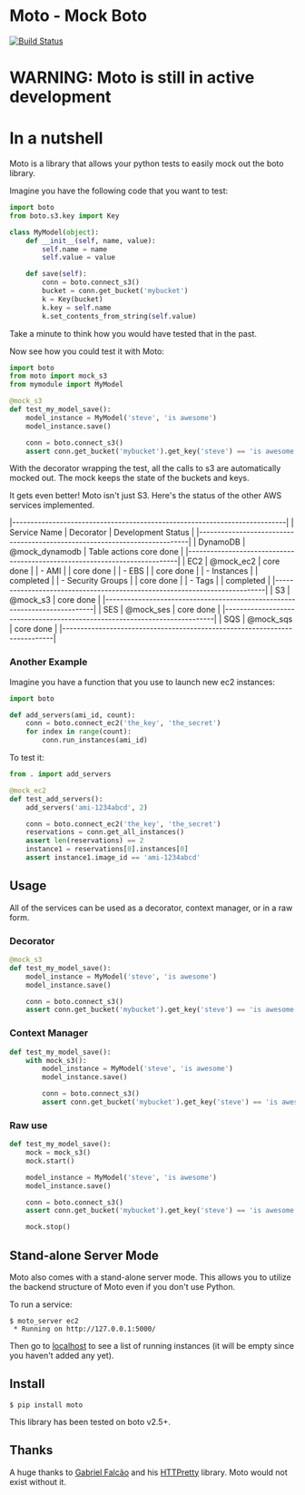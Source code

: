 # Moto - Mock Boto

[![Build Status](https://travis-ci.org/spulec/moto.png?branch=master)](https://travis-ci.org/spulec/moto)

# WARNING: Moto is still in active development

# In a nutshell

Moto is a library that allows your python tests to easily mock out the boto library.

Imagine you have the following code that you want to test:

```python
import boto
from boto.s3.key import Key

class MyModel(object):
    def __init__(self, name, value):
        self.name = name
        self.value = value

    def save(self):
        conn = boto.connect_s3()
        bucket = conn.get_bucket('mybucket')
        k = Key(bucket)
        k.key = self.name
        k.set_contents_from_string(self.value)
```

Take a minute to think how you would have tested that in the past.

Now see how you could test it with Moto:

```python
import boto
from moto import mock_s3
from mymodule import MyModel

@mock_s3
def test_my_model_save():
    model_instance = MyModel('steve', 'is awesome')
    model_instance.save()

    conn = boto.connect_s3()
    assert conn.get_bucket('mybucket').get_key('steve') == 'is awesome'
```

With the decorator wrapping the test, all the calls to s3 are automatically mocked out. The mock keeps the state of the buckets and keys.

It gets even better! Moto isn't just S3. Here's the status of the other AWS services implemented.

|---------------------------------------------------------------------------|
| Service Name          | Decorator      | Development Status               |
|---------------------------------------------------------------------------|
| DynamoDB              | @mock_dynamodb | Table actions core done          |
|---------------------------------------------------------------------------|
| EC2                   | @mock_ec2      | core done                        |
|     - AMI             |                | core done                        |
|     - EBS             |                | core done                        |
|     - Instances       |                | completed                        |
|     - Security Groups |                | core done                        |
|     - Tags            |                | completed                        |
|---------------------------------------------------------------------------|
| S3                    | @mock_s3       | core done                        |
|---------------------------------------------------------------------------|
| SES                   | @mock_ses      | core done                        |
|---------------------------------------------------------------------------|
| SQS                   | @mock_sqs      | core done                        |
|---------------------------------------------------------------------------|

### Another Example

Imagine you have a function that you use to launch new ec2 instances:

```python
import boto

def add_servers(ami_id, count):
    conn = boto.connect_ec2('the_key', 'the_secret')
    for index in range(count):
        conn.run_instances(ami_id)
```

To test it:

```python
from . import add_servers

@mock_ec2
def test_add_servers():
    add_servers('ami-1234abcd', 2)

    conn = boto.connect_ec2('the_key', 'the_secret')
    reservations = conn.get_all_instances()
    assert len(reservations) == 2
    instance1 = reservations[0].instances[0]
    assert instance1.image_id == 'ami-1234abcd'
```

## Usage

All of the services can be used as a decorator, context manager, or in a raw form.

### Decorator

```python
@mock_s3
def test_my_model_save():
    model_instance = MyModel('steve', 'is awesome')
    model_instance.save()

    conn = boto.connect_s3()
    assert conn.get_bucket('mybucket').get_key('steve') == 'is awesome'
```

### Context Manager

```python
def test_my_model_save():
    with mock_s3():
        model_instance = MyModel('steve', 'is awesome')
        model_instance.save()

        conn = boto.connect_s3()
        assert conn.get_bucket('mybucket').get_key('steve') == 'is awesome'
```


### Raw use

```python
def test_my_model_save():
    mock = mock_s3()
    mock.start()

    model_instance = MyModel('steve', 'is awesome')
    model_instance.save()

    conn = boto.connect_s3()
    assert conn.get_bucket('mybucket').get_key('steve') == 'is awesome'

    mock.stop()
```

## Stand-alone Server Mode

Moto also comes with a stand-alone server mode. This allows you to utilize the backend structure of Moto even if you don't use Python.

To run a service:

```console
$ moto_server ec2
 * Running on http://127.0.0.1:5000/
```

Then go to [localhost](http://localhost:5000/?Action=DescribeInstances) to see a list of running instances (it will be empty since you haven't added any yet).

## Install

```console
$ pip install moto
```

This library has been tested on boto v2.5+.


## Thanks

A huge thanks to [Gabriel Falcão](https://github.com/gabrielfalcao) and his [HTTPretty](https://github.com/gabrielfalcao/HTTPretty) library. Moto would not exist without it.
